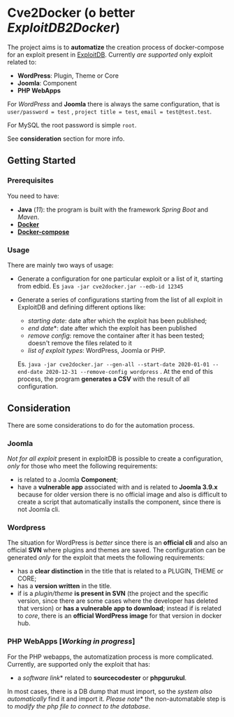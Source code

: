 # Cve2Docker (o better *ExploitDB2Docker*)

The project aims is to **automatize** the creation process of docker-compose for an exploit present
in [ExploitDB](https://www.exploit-db.com). Currently *are supported* only exploit related to:

- **WordPress**: Plugin, Theme or Core
- **Joomla**: Component
- **PHP WebApps**

For *WordPress* and **Joomla** there is always the same configuration, that is  ```user/password = test```
, ```project title = test```, ```email = test@test.test```.

For MySQL the root password is simple ```root```.

See **consideration** section for more info.

## Getting Started

### Prerequisites

You need to have:

- **Java** (*11*): the program is built with the framework *Spring Boot* and *Maven*.
- [**Docker**](https://docs.docker.com/engine/)
- [**Docker-compose**](https://docs.docker.com/compose/)

### Usage

There are mainly two ways of usage:

- Generate a configuration for one particular exploit or a list of it, starting from edbid.
  Es ``` java -jar cve2docker.jar --edb-id 12345 ```
- Generate a series of configurations starting from the list of all exploit in ExploitDB and defining different options
  like:
    - *starting date*: date after which the exploit has been published;
    - *end date**:  date after which the exploit has been published
    - *remove config*: remove the container after it has been tested; doesn't remove the files related to it
    - *list of exploit types*: WordPress, Joomla or PHP.

  Es. ``` java -jar cve2docker.jar --gen-all --start-date 2020-01-01 --end-date 2020-12-31 --remove-config wordpress ```
  . At the end of this process, the program **generates a CSV** with the result of all configuration.

## Consideration

There are some considerations to do for the automation process.

### Joomla

*Not for all exploit* present in exploitDB is possible to create a configuration, *only* for those who meet the
following requirements:

- is related to a Joomla **Component**;
- have a **vulnerable app** associated with and is related to **Joomla 3.9.x** because for older version there is no
  official image and also is difficult to create a script that automatically installs the component, since there is not
  Joomla cli.

### Wordpress

The situation for WordPress is *better* since there is an **official cli** and also an official **SVN** where plugins
and themes are saved. The configuration can be generated *only* for the exploit that meets the following requirements:

- has a **clear distinction** in the title that is related to a PLUGIN, THEME or CORE;
- has a **version written** in the title.
- if is a *plugin/theme* **is present in SVN** (the project and the specific version, since there are some cases where
  the developer has deleted that version) or **has a vulnerable app to download**; instead if is related to *core*,
  there is an
  **official WordPress image** for that version in docker hub.

### PHP WebApps [*Working in progress*]

For the PHP webapps, the automatization process is more complicated. Currently, are supported only the exploit that has:

- a *software link** related to **sourcecodester** or **phpgurukul**.

In most cases, there is a DB dump that must import, so the *system also automatically* find it and import it. *Please
note** the non-automatable step is to *modify the php file to connect to the database*.

